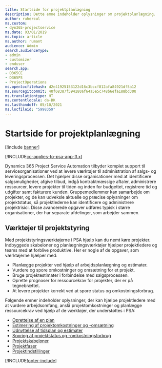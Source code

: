 ```yaml
---
title: Startside for projektplanlægning
description: Dette emne indeholder oplysninger om projektplanlægning.
author: ruhercul
ms.custom:
- dyn365-projectservice
ms.date: 03/01/2019
ms.topic: article
ms.author: rumant
audience: Admin
search.audienceType:
- admin
- customizer
- enduser
search.app:
- D365CE
- D365PS
- ProjectOperations
ms.openlocfilehash: d2e41925153122d16c3bccf812afa84921df5a12
ms.sourcegitcommit: 40f68387f594180af64a5e5c748b6efa188bd300
ms.translationtype: HT
ms.contentlocale: da-DK
ms.lasthandoff: 05/10/2021
ms.locfileid: "5998359"
---
```

# <a name="project-planning-home-page"></a>Startside for projektplanlægning

[!include [banner](../includes/psa-now-project-operations.md)]

[!INCLUDE[cc-applies-to-psa-app-3.x](../includes/cc-applies-to-psa-app-3x.md)]

Dynamics 365 Project Service Automation tilbyder komplet support til serviceorganisationer ved at levere værktøjer til administration af salgs- og leveringsprocessen. Det hjælper disse organisationer med at identificere salgsmuligheder, afgive tilbud, indgå kontraktmæssige aftaler, administrere ressourcer, levere projekter til tiden og inden for budgettet, registrere tid og udgifter samt fakturere kunden. Gruppemedlemmer kan samarbejde om projekter, og de kan udveksle aktuelle og præcise oplysninger om projektstatus, så projektlederne kan identificere og administrere projektrisici. Disse avancerede opgaver udføres typisk i større organisationer, der har separate afdelinger, som arbejder sammen.

## <a name="project-management-tools"></a>Værktøjer til projektstyring

Med projektstyringsværktøjerne i PSA hjælp kan du nemt køre projekter. Indbyggede skabeloner og planlægningsværktøjer hjælper projektledere og teams med at forblive produktive. Her er nogle af de opgaver, som værktøjerne hjælper med:

- Planlægge projekter ved hjælp af arbejdsplanlægning og estimater.
- Vurdere og spore omkostninger og omsætning for et projekt.
- Bruge projektestimater i forbindelse med salgsprocessen.
- Oprette prognoser for ressourcekrav for projekter, der er på tegnebrættet.
- At levere projekter korrekt ved at spore status og omkostningsforbrug.

Følgende emner indeholder oplysninger, der kan hjælpe projektledere med at vurdere arbejdsomfang, anslå projektomkostninger og planlægge ressourcekrav ved hjælp af de værktøjer, der understøttes i PSA:

- [Oprettelse af en plan](project-creating.md)
- [Estimering af projektomkostninger og -omsætning](project-estimating.md)
- [Udnyttelse af tidsplan og estimater](project-leveraging.md)
- [Sporing af projektstatus og -omkostningsforbrug](project-tracking.md)
- [Projektskabeloner](project-templates.md)
- [Projektfaser](project-stages.md)
- [Projektindstillinger](project-settings.md)


[!INCLUDE[footer-include](../includes/footer-banner.md)]